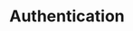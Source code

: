 ---
image: /![API Image](/images/logo.png){:class="img-responsive"}
title: Authentication
position: 1.03
description: You must authenticate before you can get data by using the API.
content_markdown: |-
  ###### The Technopedia Version 6 API uses OAuth for authentication. To authenticate in a new session, you pass the API key in the request header. The API key is provided by Flexera Technopedia support.

  In the following examples, an API key example is used in a cURL example and with the Posman API client. The API key: `Bearer b93477a9-054b-4878-a16f-d7f5d1f27a7a` is used in both examples.
  <br>
  <br>
  The following example shows where you add the API key in a cURL request:<br>
  <br>
  `curl -G -H "Authorization: Bearer b93477a9-054b-4878-a16f-d7f5d1f27a7a" "https://v6.technopedia.com/tql" --data-urlencode "q=MATCH (s:SOFTWARE_PRODUCT) RETURN s.title"`<br>
  
   {: .success}

  Use the `--data-urlencode` option in the cURL command to encode spaces.<br>
  
  The following example shows where you add the API key to the header of a GET request in the Postman API client:<br>
  <br>
  ![API Image](/images/bearer_token.png){: .img-responsive}<br>

  #### HTTP Status Codes
  The following table shows the HTTP status codes that are returned by the API.

  | Code | Name | Description |
  | --- | --- | --- |
  | 200 | OK | Success |
  | 201 | Created | Creation Successful |
  | 400 | Bad Request | Request can't be processed |
  | 403 | Forbidden | Failed to authenticate |


left_code_blocks:
  - code_block: |-
      curl -G -H "Authorization: Bearer b93477a9-054b-4878-a16f-d7f5d1f27a7a" "https://v6.technopedia.com/tql" --data-urlencode "q=MATCH (s:SOFTWARE_PRODUCT) RETURN s.title"

      curl -G -H "Authorization: Bearer b93477a9-054b-4878-a16f-d7f5d1f27a7a" "https://v6.technopedia.com/tql" --data-urlencode "q=MATCH (n:SOFTWARE_PRODUCT) WHERE n.title = "PDF Converter" RETURN n
    title: cURL examples
    language: bash
  - code_block: |-
        GET: https://v6.technopedia.com/tql?q=MATCH (s:SOFTWARE_PRODUCT) RETURN s.title

        GET: https://v6.technopedia.com/tql?q=MATCH (n:SOFTWARE_PRODUCT) WHERE n.title = "PDF Converter" RETURN n
    title: GET examples
    language: bash
right_code_blocks:
  - code_block: |2-
      {
        "id": 3,
        "status": "deleted"
      }






      






    title: Response
    language: json
  - code_block: |2-
      {
        "error": true,
        "message": "Book doesn't exist"
      }
    title: Error
    language: json
---